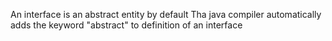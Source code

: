 An interface is an abstract entity by default
Tha java compiler automatically adds the keyword "abstract" to definition of an interface